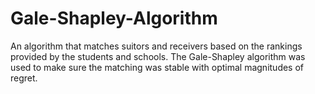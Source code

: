 # Gale-Shapley-Algorithm
An algorithm that matches suitors and receivers based on the rankings provided by the students and schools. 
The Gale-Shapley algorithm was used to make sure the matching was stable with optimal magnitudes of regret.
